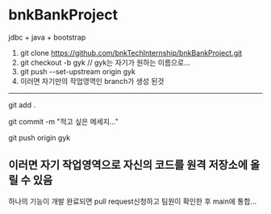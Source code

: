 # bnkBankProject
jdbc + java + bootstrap

1. git clone https://github.com/bnkTechInternship/bnkBankProject.git
2. git checkout -b gyk // gyk는 자기가 원하는 이름으로...
3. git push --set-upstream origin gyk
4. 이러면 자기만의 작업영역인 branch가 생성 된것
---

git add .

git commit -m "적고 싶은 메세지..."

git push origin gyk

이러면 자기 작업영역으로 자신의 코드를 원격 저장소에 올릴 수 있음
--- 

하나의 기능이 개발 완료되면 pull request신청하고 팀원이 확인한 후 main에 통합...
